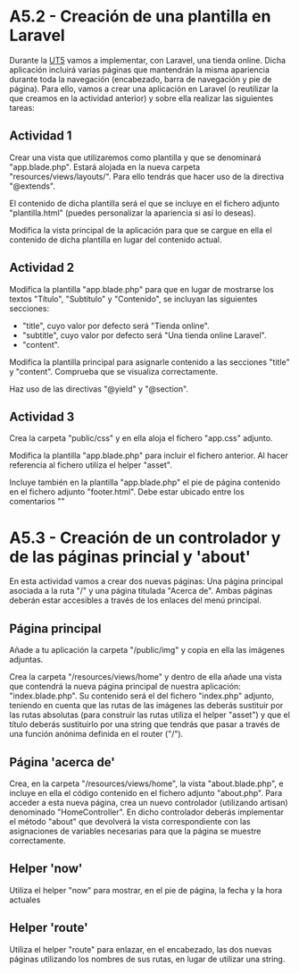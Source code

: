 # A5.2 - Creación de una plantilla en Laravel

Durante la [UT5](https://sergioelrincon.github.io/dsw/laravel/) vamos a implementar, con Laravel, una tienda online. Dicha aplicación incluirá varias páginas que mantendrán la misma apariencia durante toda la navegación (encabezado, barra de navegación y pie de página). Para ello, vamos a crear una aplicación en Laravel (o reutilizar la que creamos en la actividad anterior) y sobre ella realizar las siguientes tareas:

## Actividad 1
Crear una vista que utilizaremos como plantilla y que se denominará "app.blade.php". Estará alojada en la nueva carpeta "resources/views/layouts/". Para ello tendrás que hacer uso de la directiva "@extends".

El contenido de dicha plantilla será el que se incluye en el fichero adjunto "plantilla.html" (puedes personalizar la apariencia si así lo deseas).

Modifica la vista principal de la aplicación para que se cargue en ella el contenido de dicha plantilla en lugar del contenido actual.

## Actividad 2
Modifica la plantilla "app.blade.php" para que en lugar de mostrarse los textos "Título", "Subtítulo" y "Contenido", se incluyan las siguientes secciones:

- "title", cuyo valor por defecto será "Tienda online".
- "subtitle", cuyo valor por defecto será "Una tienda online Laravel".
- "content".

Modifica la plantilla principal para asignarle contenido a las secciones "title" y "content". Comprueba que se visualiza correctamente.


Haz uso de las directivas "@yield" y "@section".

## Actividad 3
Crea la carpeta "public/css" y en ella aloja el fichero "app.css" adjunto.

Modifica la plantilla "app.blade.php" para incluir el fichero anterior. Al hacer referencia al fichero utiliza el helper "asset".

Incluye también en la plantilla "app.blade.php" el pie de página contenido en el fichero adjunto "footer.html".  Debe estar ubicado entre los comentarios "<!-- footer -->"

# A5.3 - Creación de un controlador y de las páginas princial y 'about'
En esta actividad vamos a crear dos nuevas páginas: Una página principal asociada a la ruta "/" y una página titulada "Acerca de". Ambas páginas deberán estar accesibles a través de los enlaces del menú principal.

## Página principal
Añade a tu aplicación la carpeta "/public/img" y copia en ella las imágenes adjuntas.

Crea la carpeta "/resources/views/home" y dentro de ella añade una vista que contendrá la nueva página principal de nuestra aplicación: "index.blade.php". Su contenido será el del fichero "index.php" adjunto, teniendo en cuenta que las rutas de las imágenes las deberás sustituir por las rutas absolutas (para construir las rutas utiliza el helper "asset") y que el título deberás sustituirlo por una string que tendrás que pasar a través de una función anónima definida en el router ("/").

## Página 'acerca de'
Crea, en la carpeta "/resources/views/home", la vista "about.blade.php", e incluye en ella el código contenido en el fichero adjunto "about.php". Para acceder a esta nueva página, crea un nuevo controlador (utilizando artisan) denominado "HomeController". En dicho controlador deberás implementar el método "about" que devolverá la vista correspondiente con las asignaciones de variables necesarias para que la página se muestre correctamente.

## Helper 'now'
Utiliza el helper "now" para mostrar, en el pie de página, la fecha y la hora actuales

## Helper 'route'
Utiliza el helper "route" para enlazar, en el encabezado, las dos nuevas páginas utilizando los nombres de sus rutas, en lugar de utilizar una string.